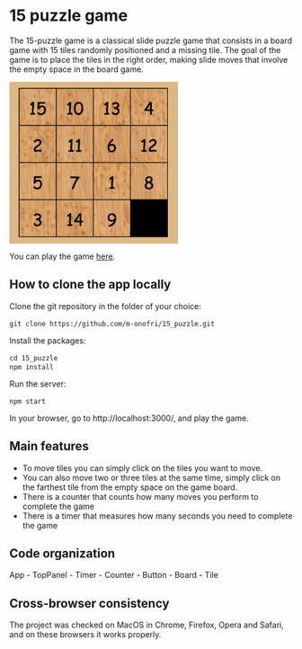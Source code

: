 # 15 puzzle game

The 15-puzzle game is a classical slide puzzle game that consists in a board game with 15 tiles randomly positioned and a missing tile. The goal of the game is to place the tiles in the right order, making slide moves that involve the empty space in the board game.

<img src="/public/game_board.png" width=300 align=center>

You can play the game [here](https://m-onofri.github.io/15_puzzle/).

## How to clone the app locally

Clone the git repository in the folder of your choice:
```
git clone https://github.com/m-onofri/15_puzzle.git
```

Install the packages:
```
cd 15_puzzle
npm install
```

Run the server:
```
npm start
```

In your browser, go to http://localhost:3000/, and play the game.


## Main features

* To move tiles you can simply click on the tiles you want to move.
* You can also move two or three tiles at the same time, simply click on the farthest tile from the empty space on the game board.
* There is a counter that counts how many moves you perform to complete the game
* There is a timer that measures how many seconds you need to complete the game


## Code organization

App
    - TopPanel
        - Timer
        - Counter
        - Button
    - Board
        - Tile


## Cross-browser consistency 

The project was checked on MacOS in Chrome, Firefox, Opera and Safari, and on these browsers it works properly.